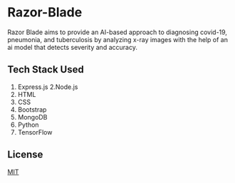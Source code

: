 # Razor-Blade

Razor Blade aims to provide an AI-based approach to diagnosing covid-19, pneumonia, and tuberculosis by analyzing x-ray images with the help of an ai model that detects severity and accuracy. 

## Tech Stack Used

1. Express.js
2.Node.js
3. HTML
4. CSS
5. Bootstrap
6. MongoDB
7. Python
8. TensorFlow

## License
[MIT](https://choosealicense.com/licenses/mit/)
